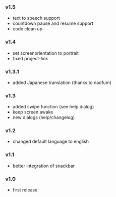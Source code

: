 ### v1.5
- text to speech support
- countdown pause and resume support
- code clean up

### v1.4

- set screenorientation to portrait
- fixed project-link

### v1.3.1

- added Japanese translation (thanks to naofum)

### v1.3

- added swipe function (see help dialog)
- keep screen awake
- new dialogs (help/changelog)

### v1.2

- changed default language to english

### v1.1

- better integration of snackbar

### v1.0

- first release
